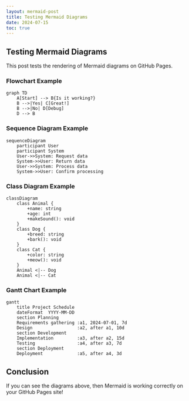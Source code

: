 ```yaml
---
layout: mermaid-post
title: Testing Mermaid Diagrams
date: 2024-07-15
toc: true
---
```


## Testing Mermaid Diagrams

This post tests the rendering of Mermaid diagrams on GitHub Pages.

### Flowchart Example

```mermaid
graph TD
    A[Start] --> B{Is it working?}
    B -->|Yes| C[Great!]
    B -->|No| D[Debug]
    D --> B
```

### Sequence Diagram Example

```mermaid
sequenceDiagram
    participant User
    participant System
    User->>System: Request data
    System->>User: Return data
    User->>System: Process data
    System->>User: Confirm processing
```

### Class Diagram Example

```mermaid
classDiagram
    class Animal {
        +name: string
        +age: int
        +makeSound(): void
    }
    class Dog {
        +breed: string
        +bark(): void
    }
    class Cat {
        +color: string
        +meow(): void
    }
    Animal <|-- Dog
    Animal <|-- Cat
```

### Gantt Chart Example

```mermaid
gantt
    title Project Schedule
    dateFormat  YYYY-MM-DD
    section Planning
    Requirements gathering :a1, 2024-07-01, 7d
    Design                 :a2, after a1, 10d
    section Development
    Implementation         :a3, after a2, 15d
    Testing                :a4, after a3, 7d
    section Deployment
    Deployment             :a5, after a4, 3d
```

## Conclusion

If you can see the diagrams above, then Mermaid is working correctly on your GitHub Pages site!
